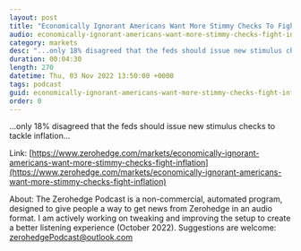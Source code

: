 ```yaml
---
layout: post
title: "Economically Ignorant Americans Want More Stimmy Checks To Fight Inflation"
audio: economically-ignorant-americans-want-more-stimmy-checks-fight-inflation-0
category: markets
desc: "...only 18% disagreed that the feds should issue new stimulus checks to tackle inflation..."
duration: 00:04:30
length: 270
datetime: Thu, 03 Nov 2022 13:50:00 +0000
tags: podcast
guid: economically-ignorant-americans-want-more-stimmy-checks-fight-inflation-0
order: 0
---
```

...only 18% disagreed that the feds should issue new stimulus checks to tackle inflation...

Link: [https://www.zerohedge.com/markets/economically-ignorant-americans-want-more-stimmy-checks-fight-inflation](https://www.zerohedge.com/markets/economically-ignorant-americans-want-more-stimmy-checks-fight-inflation)

About: The Zerohedge Podcast is a non-commercial, automated program, designed to give people a way to get news from Zerohedge in an audio format.  I am actively working on tweaking and improving the setup to create a better listening experience (October 2022).  Suggestions are welcome: [zerohedgePodcast@outlook.com](mailto:zerohedgePodcast@outlook.com)
